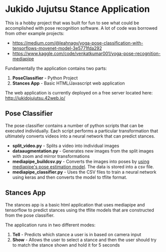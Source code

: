 # Jukido Jujutsu Stance Application
This is a hobby project that was built for fun to see what could be accomplished with pose recognition software.  A lot of code was borrowed from other example projects:
* https://medium.com/@leahnagy/yoga-pose-classification-with-tensorflows-movenet-model-3e5771fda292
* https://www.kaggle.com/code/venkatkumar001/yoga-pose-recognition-mediapipe


Fundamentally the application contains two parts:
1. **PoseClassifier** - Python Project
2. **Stances App** - Basic HTML/Javascript web application

The web application is currently deployed on a free server located here: http://jukidojujutsu.42web.io/

## Pose Classifier
The pose classifier contains a number of python scripts that can be executed individually.  Each script performs a particular transformation that ultimately converts videos into a neural network that can predict stances.

* **split_video.py** - Splits a video into individual images
* **dataaugmentation.py** - Generates new images from the split images with zoom and mirror transformations
* **mediapipe_buildcsv.py** - Converts the images into poses by [using mediapipe's pose estimation model](https://google.github.io/mediapipe/solutions/pose.html).  The data is stored into a csv file.
* **mediapipe_classifier.py** - Uses the CSV files to train a neural network using keras and then converts the model to tflite format.

## Stances App
The stances app is a basic html application that uses mediapipe and tensorflow to predict stances using the tflite models that are constructed from the pose classifier.

The application runs in two different modes:
1. **Tell** - Predicts which stance a user is in based on camera input
2. **Show** - Allows the user to select a stance and then the user should try to match the stance shown and hold it for 5 seconds
